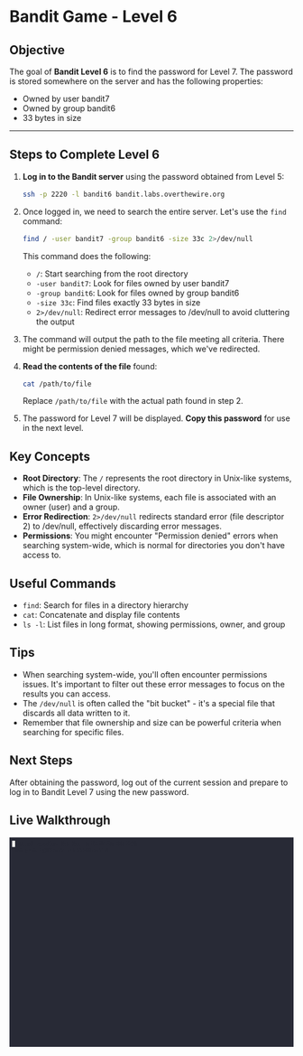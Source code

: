 # Bandit Game - Level 6

## Objective
The goal of **Bandit Level 6** is to find the password for Level 7. The password is stored somewhere on the server and has the following properties:
- Owned by user bandit7
- Owned by group bandit6
- 33 bytes in size

---

## Steps to Complete Level 6

1. **Log in to the Bandit server** using the password obtained from Level 5:
   ```bash
   ssh -p 2220 -l bandit6 bandit.labs.overthewire.org
   ```

2. Once logged in, we need to search the entire server. Let's use the `find` command:
   ```bash
   find / -user bandit7 -group bandit6 -size 33c 2>/dev/null
   ```
   This command does the following:
   - `/`: Start searching from the root directory
   - `-user bandit7`: Look for files owned by user bandit7
   - `-group bandit6`: Look for files owned by group bandit6
   - `-size 33c`: Find files exactly 33 bytes in size
   - `2>/dev/null`: Redirect error messages to /dev/null to avoid cluttering the output

3. The command will output the path to the file meeting all criteria. There might be permission denied messages, which we've redirected.

4. **Read the contents of the file** found:
   ```bash
   cat /path/to/file
   ```
   Replace `/path/to/file` with the actual path found in step 2.

5. The password for Level 7 will be displayed. **Copy this password** for use in the next level.

## Key Concepts

- **Root Directory**: The `/` represents the root directory in Unix-like systems, which is the top-level directory.
- **File Ownership**: In Unix-like systems, each file is associated with an owner (user) and a group.
- **Error Redirection**: `2>/dev/null` redirects standard error (file descriptor 2) to /dev/null, effectively discarding error messages.
- **Permissions**: You might encounter "Permission denied" errors when searching system-wide, which is normal for directories you don't have access to.

## Useful Commands

- `find`: Search for files in a directory hierarchy
- `cat`: Concatenate and display file contents
- `ls -l`: List files in long format, showing permissions, owner, and group

## Tips

- When searching system-wide, you'll often encounter permissions issues. It's important to filter out these error messages to focus on the results you can access.
- The `/dev/null` is often called the "bit bucket" - it's a special file that discards all data written to it.
- Remember that file ownership and size can be powerful criteria when searching for specific files.

## Next Steps

After obtaining the password, log out of the current session and prepare to log in to Bandit Level 7 using the new password.

## Live Walkthrough

![Bandit Level 6](bandit-level-6.gif)